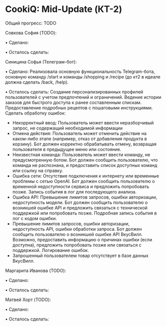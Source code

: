 # CookiQ: Mid-Update (КТ-2)

Общий прогресс: TODO

Совкова София (TODO):

• Сделано: 

• Осталось сделать: 

Синицина Софья (Телеграм-бот):

• Сделано: Реализовала основную функциональность Telegram-бота, основную команду /start и команды /shopping и /recipe (до кт2 в идеале должна сделать /back, /help).

• Осталось сделать: Создание персонализированных профилей пользователей с учетом предпочтений и ограничений. Ведение истории заказов для быстрого доступа к ранее составленным спискам. Предоставление подробных рецептов с пошаговыми инструкциями. Сделать обработку ошибок:
  - Некорректный ввод: Пользователь может ввести неразборчивый запрос, не содержащий необходимой информации
  - Отмена действия: Пользователь может отменить действие на каком-либо этапе (например,  отказ от добавления продукта в корзину). Бот должен корректно обрабатывать отмену, возвращая пользователя в предыдущее меню или состояние.
  - Неизвестная команда: Пользователь может ввести команду, не предусмотренную ботом. Бот должен сообщить пользователю, что команда не распознана, и предоставить список доступных команд или ссылку на справку.
  - Ошибка сети:  Отсутствие подключения к интернету или временные проблемы с сетью OpenAI. Бот должен сообщить пользователю о временной недоступности сервиса и предложить попробовать позже.  Запись события в лог для последующего анализа.
  - Ошибка API: Превышение лимитов запросов,  ошибки авторизации,  недоступность модели. Бот должен сообщить пользователю о возникшей ошибке API и предложить связаться с технической поддержкой или попробовать позже.  Подробная запись события в лог с кодом ошибки.
  - Превышение лимитов запросов,  ошибки авторизации,  недоступность API,  ошибки обработки запроса.  Бот должен сообщить пользователю о возникшей ошибке API ВкусВилл. Возможно,  предоставить информацию о причинах ошибки (если доступна),  предложить попробовать позже или связаться с поддержкой.  Логирование ошибок.
  -  Запрошенный пользователем товар отсутствует в базе данных ВкусВилл.

Маргарита Иванова (TODO):

• Сделано: 

• Осталось сделать: 

Матвей Хорт (TODO):

• Сделано: 

• Осталось сделать: 
